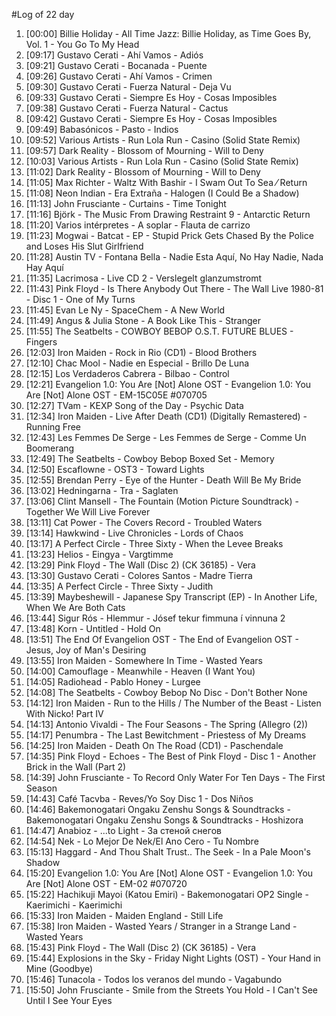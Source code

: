 #Log of 22 day

1. [00:00] Billie Holiday - All Time Jazz: Billie Holiday, as Time Goes By, Vol. 1 - You Go To My Head
1. [09:17] Gustavo Cerati - Ahí Vamos - Adiós
1. [09:21] Gustavo Cerati - Bocanada - Puente
1. [09:26] Gustavo Cerati - Ahí Vamos - Crimen
1. [09:30] Gustavo Cerati - Fuerza Natural - Deja Vu
1. [09:33] Gustavo Cerati - Siempre Es Hoy - Cosas Imposibles
1. [09:38] Gustavo Cerati - Fuerza Natural - Cactus
1. [09:42] Gustavo Cerati - Siempre Es Hoy - Cosas Imposibles
1. [09:49] Babasónicos - Pasto - Indios
1. [09:52] Various Artists - Run Lola Run - Casino (Solid State Remix)
1. [09:57] Dark Reality - Blossom of Mourning - Will to Deny
1. [10:03] Various Artists - Run Lola Run - Casino (Solid State Remix)
1. [11:02] Dark Reality - Blossom of Mourning - Will to Deny
1. [11:05] Max Richter - Waltz With Bashir - I Swam Out To Sea ⁄ Return
1. [11:08] Neon Indian - Era Extraña - Halogen (I Could Be a Shadow)
1. [11:13] John Frusciante - Curtains - Time Tonight
1. [11:16] Björk - The Music From Drawing Restraint 9 - Antarctic Return
1. [11:20] Varios intérpretes - A soplar - Flauta de carrizo
1. [11:23] Mogwai - Batcat - EP - Stupid Prick Gets Chased By the Police and Loses His Slut Girlfriend
1. [11:28] Austin TV - Fontana Bella - Nadie Esta Aquí, No Hay Nadie, Nada Hay Aquí
1. [11:35] Lacrimosa - Live CD 2 - Verslegelt glanzumstromt
1. [11:43] Pink Floyd - Is There Anybody Out There - The Wall Live 1980-81 - Disc 1 - One of My Turns
1. [11:45] Evan Le Ny - SpaceChem - A New World
1. [11:49] Angus & Julia Stone - A Book Like This - Stranger
1. [11:55] The Seatbelts - COWBOY BEBOP O.S.T. FUTURE BLUES - Fingers
1. [12:03] Iron Maiden - Rock in Rio (CD1) - Blood Brothers
1. [12:10] Chac Mool - Nadie en Especial - Brillo De Luna
1. [12:15] Los Verdaderos Cabrera - Bilbao - Control
1. [12:21] Evangelion 1.0: You Are [Not] Alone OST - Evangelion 1.0: You Are [Not] Alone OST - EM-15C05E #070705
1. [12:27] TVam - KEXP Song of the Day - Psychic Data
1. [12:34] Iron Maiden - Live After Death (CD1) (Digitally Remastered) - Running Free
1. [12:43] Les Femmes De Serge - Les Femmes de Serge - Comme Un Boomerang
1. [12:49] The Seatbelts - Cowboy Bebop Boxed Set - Memory
1. [12:50] Escaflowne - OST3 - Toward Lights
1. [12:55] Brendan Perry - Eye of the Hunter - Death Will Be My Bride
1. [13:02] Hedningarna - Tra - Saglaten
1. [13:06] Clint Mansell - The Fountain (Motion Picture Soundtrack) - Together We Will Live Forever
1. [13:11] Cat Power - The Covers Record - Troubled Waters
1. [13:14] Hawkwind - Live Chronicles - Lords of Chaos
1. [13:17] A Perfect Circle - Three Sixty - When the Levee Breaks
1. [13:23] Helios - Eingya - Vargtimme
1. [13:29] Pink Floyd - The Wall (Disc 2) (CK 36185) - Vera
1. [13:30] Gustavo Cerati - Colores Santos - Madre Tierra
1. [13:35] A Perfect Circle - Three Sixty - Judith
1. [13:39] Maybeshewill - Japanese Spy Transcript (EP) - In Another Life, When We Are Both Cats
1. [13:44] Sigur Rós - Hlemmur - Jósef tekur fimmuna í vinnuna 2
1. [13:48] Korn - Untitled - Hold On
1. [13:51] The End Of Evangelion OST - The End of Evangelion OST - Jesus, Joy of Man's Desiring
1. [13:55] Iron Maiden - Somewhere In Time - Wasted Years
1. [14:00] Camouflage - Meanwhile - Heaven (I Want You)
1. [14:05] Radiohead - Pablo Honey - Lurgee
1. [14:08] The Seatbelts - Cowboy Bebop No Disc - Don't Bother None
1. [14:12] Iron Maiden - Run to the Hills / The Number of the Beast - Listen With Nicko! Part IV
1. [14:13] Antonio Vivaldi - The Four Seasons - The Spring  (Allegro (2))
1. [14:17] Penumbra - The Last Bewitchment - Priestess of My Dreams
1. [14:25] Iron Maiden - Death On The Road (CD1) - Paschendale
1. [14:35] Pink Floyd - Echoes - The Best of Pink Floyd - Disc 1 - Another Brick in the Wall (Part 2)
1. [14:39] John Frusciante - To Record Only Water For Ten Days - The First Season
1. [14:43] Café Tacvba - Reves/Yo Soy Disc 1 - Dos Niños
1. [14:46] Bakemonogatari Ongaku Zenshu Songs & Soundtracks - Bakemonogatari Ongaku Zenshu Songs & Soundtracks - Hoshizora
1. [14:47] Anabioz - ...to Light - За стеной снегов
1. [14:54] Nek - Lo Mejor De Nek/El Ano Cero - Tu Nombre
1. [15:13] Haggard - And Thou Shalt Trust.. The Seek - In a Pale Moon's Shadow
1. [15:20] Evangelion 1.0: You Are [Not] Alone OST - Evangelion 1.0: You Are [Not] Alone OST - EM-02 #070720
1. [15:22] Hachikuji Mayoi (Katou Emiri) - Bakemonogatari OP2 Single - Kaerimichi - Kaerimichi
1. [15:33] Iron Maiden - Maiden England - Still Life
1. [15:38] Iron Maiden - Wasted Years / Stranger in a Strange Land - Wasted Years
1. [15:43] Pink Floyd - The Wall (Disc 2) (CK 36185) - Vera
1. [15:44] Explosions in the Sky - Friday Night Lights (OST) - Your Hand in Mine (Goodbye)
1. [15:46] Tunacola - Todos los veranos del mundo - Vagabundo
1. [15:50] John Frusciante - Smile from the Streets You Hold - I Can't See Until I See Your Eyes
